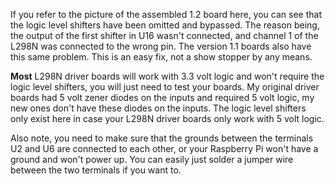 If you refer to the picture of the assembled 1.2 board here, you can see that the logic level shifters have been omitted and bypassed. The reason being, the output of the first shifter in U16 wasn't connected, and channel 1 of the L298N was connected to the wrong pin. The version 1.1 boards also have this same problem. This is an easy fix, not a show stopper by any means.

**Most** L298N driver boards will work with 3.3 volt logic and won't require the logic level shifters, you will just need to test your boards. My original driver boards had 5 volt zener diodes on the inputs and required 5 volt logic, my new ones don't have these diodes on the inputs. The logic level shifters only exist here in case your L298N driver boards only work with 5 volt logic.

Also note, you need to make sure that the grounds between the terminals U2 and U6 are connected to each other, or your Raspberry Pi won't have a ground and won't power up. You can easily just solder a jumper wire between the two terminals if you want to.
